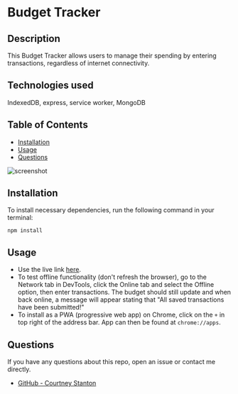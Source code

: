 # Budget Tracker
  ## Description
  This Budget Tracker allows users to manage their spending by entering transactions, regardless of internet connectivity.
  ## Technologies used
  IndexedDB, express, service worker, MongoDB
  ## Table of Contents
  * [Installation](#installation)
  * [Usage](#usage)
  * [Questions](#questions)
  
  ![screenshot](https://raw.githubusercontent.com/clstanton/megaphone-mondays/screenshot.PNG)
  
  ## Installation
  To install necessary dependencies, run the following command in your terminal:
  ```
  npm install 
  ```
  ## Usage
  * Use the live link [here](https://megaphone-mondays.herokuapp.com/). 
  * To test offline functionality (don't refresh the browser), go to the Network tab in DevTools, click the Online tab and select the Offline option, then enter transactions. The budget should still update and when back online, a message will appear stating that "All saved transactions have been submitted!"
  * To install as a PWA (progressive web app) on Chrome, click on the `+` in top right of the address bar. App can then be found at `chrome://apps`.

  ## Questions
  If you have any questions about this repo, open an issue or contact me directly.
  * [GitHub - Courtney Stanton](https://github.com/clstanton)